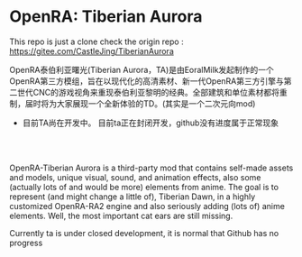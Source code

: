 # OpenRA: Tiberian Aurora

This repo is just a clone
check the origin repo : https://gitee.com/CastleJing/TiberianAurora

OpenRA泰伯利亚曙光(Tiberian Aurora，TA)是由EoralMilk发起制作的一个OpenRA第三方模组，旨在以现代化的高清素材、新一代OpenRA第三方引擎与第二世代CNC的游戏视角来重现泰伯利亚黎明的经典。全部建筑和单位素材都将重制，届时将为大家展现一个全新体验的TD。(其实是一个二次元向mod)

- 目前TA尚在开发中。
目前ta正在封闭开发，github没有进度属于正常现象

<br/>
<br/>

OpenRA-Tiberian Aurora is a third-party mod that contains self-made assets and models, unique visual, sound, and animation effects, also some (actually lots of and would be more) elements from anime.
The goal is to represent (and might change a little of), Tiberian Dawn, in a highly customized OpenRA-RA2 engine and also seriously adding (lots of) anime elements. Well, the most important cat ears are still missing.

Currently ta is under closed development, it is normal that Github has no progress  
